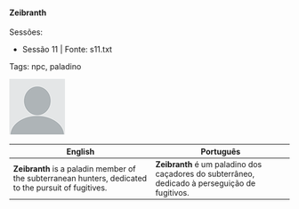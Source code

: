 
#### Zeibranth

Sessões:  
- Sessão 11 | Fonte: s11.txt

Tags: npc, paladino

![Zeibranth](blank.png)

| English | Português |
|---------|-----------|
| **Zeibranth** is a paladin member of the subterranean hunters, dedicated to the pursuit of fugitives. | **Zeibranth** é um paladino dos caçadores do subterrâneo, dedicado à perseguição de fugitivos. |

